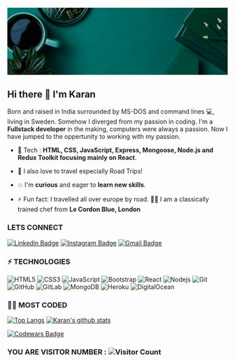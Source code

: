 ![Fun IMage](./images/myGif.gif)


## Hi there 👋 I'm Karan 

Born and raised in India surrounded by MS-DOS and command lines 💻, living in Sweden. Somehow I diverged from my passion in coding. I'm a __Fullstack developer__ in the making, computers were always a passion. Now I have jumped to the oppertunity to working with my passion.	

 
 - 🌱 Tech : __HTML, CSS, JavaScript, Express, Mongoose, Node.js and Redux Toolkit focusing mainly on React__.	
 
 - 🌈 I also love to travel especially Road Trips!
 
 - 💥 I'm __curious__ and eager to __learn new skills__.	 
 
 - ⚡ Fun fact: I travelled all over europe by road. 👨‍🍳 I am a classically trained chef from __Le Cordon Blue, London__




 ###  LETS CONNECT
 
 [![Linkedin Badge](https://img.shields.io/badge/-LinkedIn-blue?style=flat-square&logo=Linkedin&logoColor=white&link=https://www.linkedin.com/in/karanmann84/)](https://www.linkedin.com/in/karanmann84/)
[![Instagram Badge](https://img.shields.io/badge/-Instagram-purple?style=flat-square&logo=instagram&logoColor=white&link=https://www.instagram.com/karan_mann_se/)](https://www.instagram.com/karan_mann_se/)
[![Gmail Badge](https://img.shields.io/badge/-Gmail-c14438?style=flat-square&logo=Gmail&logoColor=white&link=mailto:karan.mann@hyperisland.se)](mailto:karan.mann@hyperisland.se)




 ### ⚡ TECHNOLOGIES
 
![HTML5](https://img.shields.io/badge/-HTML5-E34F26?style=flatsquare&logo=html5&logoColor=white)
![CSS3](https://img.shields.io/badge/-CSS3-1572B6?style=flat-square&logo=css3)
![JavaScript](https://img.shields.io/badge/-JavaScript-black?style=flat-square&logo=javascript)
![Bootstrap](https://img.shields.io/badge/-Bootstrap-563D7C?style=flat-square&logo=bootstrap)
![React](https://img.shields.io/badge/-React-black?style=flat-square&logo=react)
![Nodejs](https://img.shields.io/badge/-Nodejs-black?style=flat-square&logo=Node.js)
![Git](https://img.shields.io/badge/-Git-black?style=flat-square&logo=git)
![GitHub](https://img.shields.io/badge/-GitHub-181717?style=flat-square&logo=github)
![GitLab](https://img.shields.io/badge/-GitLab-FCA121?style=flat-square&logo=gitlab)
![MongoDB](https://img.shields.io/badge/-MongoDB-black?style=flat-square&logo=mongodb)
![Heroku](https://img.shields.io/badge/-Heroku-430098?style=flat-square&logo=heroku)
![DigitalOcean](https://img.shields.io/badge/-Digital%20Ocean-darkblue?style=flat-square&logo=digitalocean)


 
 
 ### 👨‍💻 MOST CODED
  [![Top Langs](https://github-readme-stats.vercel.app/api/top-langs/?username=karanmann&show_icons=true&theme=gotham)](https://github.com/karanmann/github-readme-stats)
 [![Karan's github stats](https://github-readme-stats.vercel.app/api?username=karanmann&show_icons=true&theme=gotham)](https://github.com/karanmann/github-readme-stats)
 
 [![Codewars Badge](https://www.codewars.com/users/karanmann/badges/large)](https://www.codewars.com/users/karanmann)

 
 ### YOU ARE VISITOR NUMBER : ![Visitor Count](https://profile-counter.glitch.me/karanmann/count.svg)


<!--**karanmann/karanmann** is a ✨ _special_ ✨ repository because its `README.md` (this file) appears on your GitHub profile.
